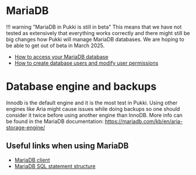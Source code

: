 # MariaDB
!!! warning "MariaDB in Pukki is still in beta"
    This means that we have not tested as extensively that everything works correctly and there
    might still be big changes how Pukki will manage MariaDB databases. We are hoping to be able
    to get out of beta in March 2025.
    


* [How to access your MariaDB database](mariadb-accessing.md)
* [How to create database users and modify user permissions](mariadb-permissions.md)

# Database engine and backups
Innodb is the default engine and it is the most test in Pukki. Using other
engines like Aria might cause issues while doing backups so one should consider it twice before
using another engine than InnoDB.
More info can be found in the MariaDB documentation:  https://mariadb.com/kb/en/aria-storage-engine/

## Useful links when using MariaDB
  * [MariaDB client](https://mariadb.com/kb/en/mariadb-client/)
  * [MariaDB SQL statement structure](https://mariadb.com/kb/en/sql-statements-structure/)
